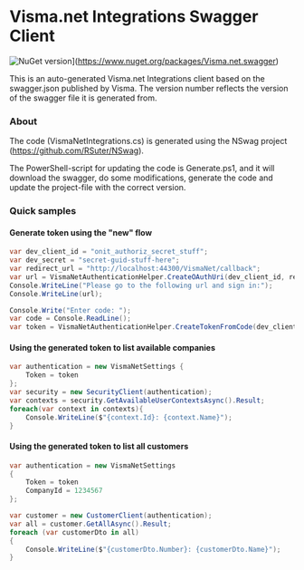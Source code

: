 ﻿# Visma.net Integrations Swagger Client

![NuGet version](https://badge.fury.io/nu/Visma.net.swagger.svg)](https://www.nuget.org/packages/Visma.net.swagger)

This is an auto-generated Visma.net Integrations client based on the swagger.json published by Visma. The version number reflects the version of the swagger file it is generated from.

### About

The code (VismaNetIntegrations.cs) is generated using the NSwag project (https://github.com/RSuter/NSwag). 

The PowerShell-script for updating the code is Generate.ps1, and it will download the swagger, do some modifications, generate the code and update the project-file with the correct version.

### Quick samples

#### Generate token using the "new" flow

```csharp
var dev_client_id = "onit_authoriz_secret_stuff";
var dev_secret = "secret-guid-stuff-here";
var redirect_url = "http://localhost:44300/VismaNet/callback";
var url = VismaNetAuthenticationHelper.CreateOAuthUri(dev_client_id, redirect_url);
Console.WriteLine("Please go to the following url and sign in:");
Console.WriteLine(url);

Console.Write("Enter code: ");
var code = Console.ReadLine();
var token = VismaNetAuthenticationHelper.CreateTokenFromCode(dev_client_id, dev_secret, code, redirect_url).Result;
```

#### Using the generated token to list available companies

```csharp
var authentication = new VismaNetSettings {
    Token = token
};
var security = new SecurityClient(authentication);
var contexts = security.GetAvailableUserContextsAsync().Result;
foreach(var context in contexts){
    Console.WriteLine($"{context.Id}: {context.Name}");
}
```

#### Using the generated token to list all customers

```csharp
var authentication = new VismaNetSettings
{
    Token = token
    CompanyId = 1234567
};

var customer = new CustomerClient(authentication);
var all = customer.GetAllAsync().Result;
foreach (var customerDto in all)
{
    Console.WriteLine($"{customerDto.Number}: {customerDto.Name}");
}
```
